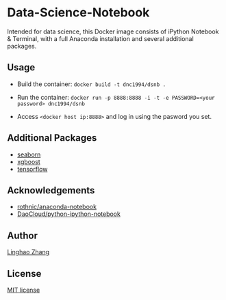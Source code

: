 # Data-Science-Notebook

Intended for data science, this Docker image consists of iPython Notebook & Terminal, with a full Anaconda installation and several additional packages.

## Usage

- Build the container: `docker build -t dnc1994/dsnb .`

- Run the container: `docker run -p 8888:8888 -i -t -e PASSWORD=<your password> dnc1994/dsnb`

- Access `<docker host ip:8888>` and log in using the pasword you set.

## Additional Packages

- [seaborn](https://stanford.edu/~mwaskom/software/seaborn/)
- [xgboost](https://github.com/dmlc/xgboost)
- [tensorflow](https://github.com/tensorflow/tensorflow)

## Acknowledgements

- [rothnic/anaconda-notebook](https://github.com/rothnic/anaconda-notebook)
- [DaoCloud/python-ipython-notebook](https://github.com/DaoCloud/python-ipython-notebook)

## Author
[Linghao Zhang](https://github.com/dnc1994)

## License
[MIT license](https://github.com/dnc1994/Data-Science-Notebook/blob/master/LICENSE)
